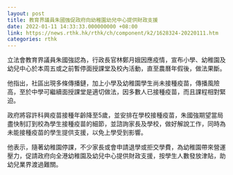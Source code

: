 ```yaml
---
layout: post
title: 教育界議員朱國強促政府向幼稚園幼兒中心提供財政支援
date: 2022-01-11 14:33:33.000000000 +08:00
link: https://news.rthk.hk/rthk/ch/component/k2/1628324-20220111.htm
categories: rthk
---
```


立法會教育界議員朱國強認為，行政長官林鄭月娥因應疫情，宣布小學、幼稚園及幼兒中心於本周五或之前暫停面授課堂及校內活動，直至農曆年假後，做法果斷。

他指出，社區出現多條傳播鏈，加上小學及幼稚園學生尚未接種疫苗，傳播風險高，至於中學可繼續面授課堂是適切做法，因多數人已接種疫苗，而且課程相對緊迫。

政府將容許科興疫苗接種年齡降至5歲，並安排在學校接種疫苗，朱國強期望當局盡快制訂到校為學生接種疫苗的細節，並諮詢家長及學校，做好解說工作，同時為未能接種疫苗的學生提供支援，以免上學受到影響。

他表示，隨著幼稚園停課，不少家長或會申請退學或拒交學費，為幼稚園帶來營運壓力，促請政府向全港幼稚園及幼兒中心提供財政支援，按學生人數發放津貼，助幼兒業界渡過難關。
